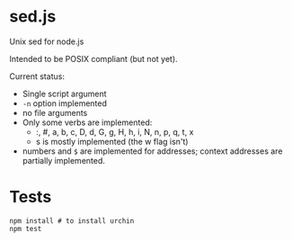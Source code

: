 # sed.js

Unix sed for node.js

Intended to be POSIX compliant (but not yet).

Current status:
 * Single script argument
 * `-n` option implemented
 * no file arguments
 * Only some verbs are implemented:
   * :, #, a, b, c, D, d, G, g, H, h, i, N, n, p, q, t, x
   * s is mostly implemented (the w flag isn't)
 * numbers and `$` are implemented for addresses; context addresses are partially implemented.

# Tests

    npm install # to install urchin
    npm test

